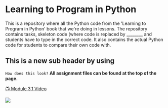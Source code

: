 # Learning to Program in Python

This is a repository where all the Python code from the 'Learning to Program in Python' book that we're doing in lessons. 
The repository contains tasks, skeleton code (where code is replaced by ________ and students have to type in the correct code.
It also contains the actual Python code for students to compare their own code with.

## This is a new sub header by using ##
`How does this look?`
**All assignment files can be found at the top of the page.**

[:tv: Module 3.1 Video](https://youtu.be/JWyAp5EtaTU)

![](https://github.com/WUScompsci/python/blob/master/Github1.PNG)
